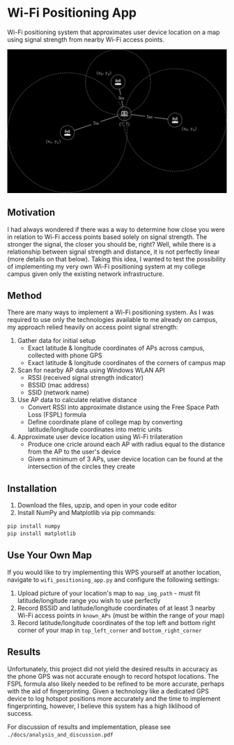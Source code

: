 # Wi-Fi Positioning App
Wi-Fi positioning system that approximates user device location on a map using signal strength from nearby Wi-Fi access points.

<img src="./resources/wifi-trilateration-img.png" width="750">

## Motivation
I had always wondered if there was a way to determine how close you were in relation to Wi-Fi access points based solely on signal strength. The stronger the signal, the closer you should be, right? Well, while there is a relationship between signal strength and distance, it is not perfectly linear (more details on that below). Taking this idea, I wanted to test the possibility of implementing my very own Wi-Fi positioning system at my college campus given only the existing network infrastructure. 

## Method
There are many ways to implement a Wi-Fi positioning system. As I was required to use only the technologies available to me already on campus, my approach relied heavily on access point signal strength:
1. Gather data for initial setup
   - Exact latitude & longitude coordinates of APs across campus, collected with phone GPS
   - Exact latitude & longitude coordinates of the corners of campus map
2. Scan for nearby AP data using Windows WLAN API
   - RSSI (received signal strength indicator)
   - BSSID (mac address)
   - SSID (network name)
3. Use AP data to calculate relative distance
   - Convert RSSI into approximate distance using the Free Space Path Loss (FSPL) formula
   - Define coordinate plane of college map by converting latitude/longitude coordinates into metric units
4. Approximate user device location using Wi-Fi trilateration
   - Produce one cricle around each AP with radius equal to the distance from the AP to the user's device
   - Given a minimum of 3 APs, user device location can be found at the intersection of the circles they create
  
## Installation
1. Download the files, upzip, and open in your code editor
2. Install NumPy and Matplotlib via pip commands:
```bash
pip install numpy
pip install matplotlib
```

## Use Your Own Map
If you would like to try implementing this WPS yourself at another location, navigate to ```wifi_positioning_app.py``` and configure the following settings:
1. Upload picture of your location's map to ```map_img_path``` - must fit latitude/longitude range you wish to use perfectly
2. Record BSSID and latitude/longitude coordinates of at least 3 nearby Wi-Fi access points in ```known_APs``` (must be within the range of your map) 
3. Record latitude/longitude coordinates of the top left and bottom right corner of your map in ```top_left_corner``` and ```bottom_right_corner```

## Results
Unfortunately, this project did not yield the desired results in accuracy as the phone GPS was not accurate enough to record hotspot locations. The FSPL formula also likely needed to be refined to be more accurate, perhaps with the aid of fingerprinting. Given a technology like a dedicated GPS device to log hotspot positions more accurately and the time to implement fingerprinting, however, I believe this system has a high liklihood of success.

For discussion of results and implementation, please see ```./docs/analysis_and_discussion.pdf```
